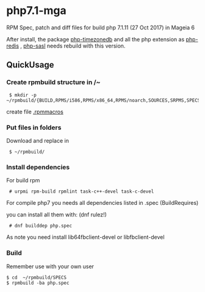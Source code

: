 # php7.1-mga 


RPM Spec, patch and diff files for build php 7.1.11 (27 Oct 2017) in Mageia 6


After install, the package [php-timezonedb](https://madb.mageia.org/package/show/name/php-timezonedb/application/0/arch/x86_64) and all the php extension as
[php-redis](https://madb.mageia.org/package/show/application/0/arch/x86_64/name/php-sasl) , [php-sasl](https://madb.mageia.org/package/show/application/0/arch/x86_64/name/php-redis) needs rebuild with this version.


## QuickUsage


### Create rpmbuild structure in /~

```
 $ mkdir -p ~/rpmbuild/{BUILD,RPMS/i586,RPMS/x86_64,RPMS/noarch,SOURCES,SRPMS,SPECS,tmp}
```
create file [.rpmmacros](https://wiki.mageia.org/en/Packagers_RPM_tutorial#.rpmmacros_file_creation)


### Put files in folders

Download and replace in

```
 $ ~/rpmbuild/
```

### Install dependencies

For build rpm 

```
 # urpmi rpm-build rpmlint task-c++-devel task-c-devel
```

For compile php7 you needs all dependencies listed in .spec (BuildRequires) 

you can install all them with: (dnf rulez!)

```
 # dnf builddep php.spec
```

As note you need install lib64fbclient-devel or libfbclient-devel


### Build

Remember use with your own user

```
$ cd  ~/rpmbuild/SPECS
$ rpmbuild -ba php.spec
```
